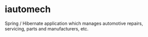 # iautomech
Spring / Hibernate application which manages automotive repairs, servicing, parts and manufacturers, etc.
